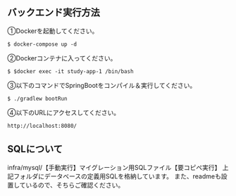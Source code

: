 ## バックエンド実行方法
①Dockerを起動してください。
```
$ docker-compose up -d
```
②Dockerコンテナに入ってください。
```
$ $docker exec -it study-app-1 /bin/bash
```
③以下のコマンドでSpringBootをコンパイル＆実行してください。
```
$ ./gradlew bootRun
```
④以下のURLにアクセスしてください。
```
http://localhost:8080/
```

## SQLについて
infra/mysql/【手動実行】マイグレーション用SQLファイル【要コピペ実行】
上記フォルダにデータベースの定義用SQLを格納しています。
また、readmeも設置しているので、そちらご確認ください。
